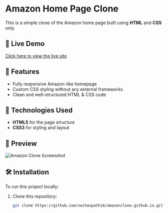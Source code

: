# Amazon Home Page Clone

This is a simple clone of the Amazon home page built using **HTML** and **CSS** only.

## 🔗 Live Demo
[Click here to view the live site](https://vachaspathi6.github.io/amazonclone.github.io/)

## 📌 Features
- Fully responsive Amazon-like homepage
- Custom CSS styling without any external frameworks
- Clean and well-structured HTML & CSS code

## 📁 Technologies Used
- **HTML5** for the page structure
- **CSS3** for styling and layout

## 📸 Preview
![Amazon Clone Screenshot](https://via.placeholder.com/800x400?text=Amazon+Clone+Preview)

## 🛠️ Installation
To run this project locally:
1. Clone this repository:
   ```sh
   git clone https://github.com/vachaspathi6/amazonclone.github.io.git
